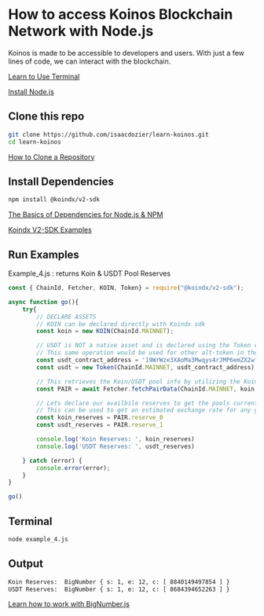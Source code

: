 # How to access Koinos Blockchain Network with Node.js

Koinos is made to be accessible to developers and users. With just a few lines of code, we can interact with the blockchain.

[Learn to Use Terminal](https://developer.mozilla.org/en-US/docs/Learn/Tools_and_testing/Understanding_client-side_tools/Command_line)

[Install Node.js](https://nodejs.org/en/learn/getting-started/how-to-install-nodejs)

## Clone this repo

```sh
git clone https://github.com/isaacdozier/learn-koinos.git
cd learn-koinos
```

[How to Clone a Repository](https://docs.github.com/en/repositories/creating-and-managing-repositories/cloning-a-repository)

## Install Dependencies

```sh
npm install @koindx/v2-sdk
```

[The Basics of Dependencies for Node.js & NPM](https://nodesource.com/blog/the-basics-of-package-json-in-node-js-and-npm/)

[Koindx V2-SDK Examples](https://docs.koindx.com/sdk/v2-sdk/examples)

## Run Examples

Example_4.js : returns Koin & USDT Pool Reserves

```javascript
const { ChainId, Fetcher, KOIN, Token} = require("@koindx/v2-sdk");

async function go(){
    try{
        // DECLARE ASSETS
        // KOIN can be declared directly with Koindx sdk
        const koin = new KOIN(ChainId.MAINNET);

        // USDT is NOT a native asset and is declared using the Token class
        // This same operation would be used for other alt-token in the ecosystem
        const usdt_contract_address = '19WrWze3XAoMa3Mwqys4rJMP6emZX2wfpH'
        const usdt = new Token(ChainId.MAINNET, usdt_contract_address);

        // This retrieves the Koin/USDT pool info by utilizing the Koindx SDK
        const PAIR = await Fetcher.fetchPairData(ChainId.MAINNET, koin, usdt);

        // Lets declare our availbile reserves to get the pools current ratio
        // This can be used to get an estimated exchange rate for any given pool
        const koin_reserves = PAIR.reserve_0
        const usdt_reserves = PAIR.reserve_1

        console.log('Koin Reserves: ', koin_reserves)
        console.log('USDT Reserves: ', usdt_reserves)

    } catch (error) {
        console.error(error);
    }
}

go()
```

## Terminal

```sh
node example_4.js
```

## Output

```sh
Koin Reserves:  BigNumber { s: 1, e: 12, c: [ 8840149497854 ] }
USDT Reserves:  BigNumber { s: 1, e: 12, c: [ 8684394652263 ] }
```

[Learn how to work with BigNumber.js](https://github.com/MikeMcl/bignumber.js)
